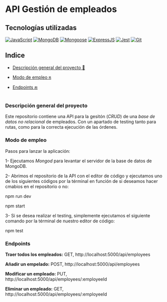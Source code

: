 # API Gestión de empleados

## Tecnologías utilizadas
[![JavaScript](https://img.shields.io/badge/JavaScript-F7DF1E?logo=javascript&logoColor=000&style=flat)](https://developer.mozilla.org/en-US/docs/Web/JavaScript) [![MongoDB](https://img.shields.io/badge/MongoDB-47A248?logo=mongodb&logoColor=fff&style=flat)](https://www.mongodb.com/docs/) [![Mongoose](https://img.shields.io/badge/Mongoose-800?logo=mongoose&logoColor=fff&style=flat)](https://mongoosejs.com/docs/) [![ExpressJS](https://img.shields.io/badge/Express-000?logo=express&logoColor=fff&style=flat)](https://expressjs.com/) [![Jest](https://img.shields.io/badge/Jest-C21325?logo=jest&logoColor=fff&style=flat)](https://jestjs.io/es-ES/docs/getting-started) [![Git](https://img.shields.io/badge/Git-F05032?logo=git&logoColor=fff&style=flat)](https://developer.mozilla.org/en-US/docs/Glossary/Git)

## Indice 

- [Descripción general del proyecto :speech_balloon:](#descripción-general-del-proyecto)

- [Modo de empleo :on:](#modo-de-empleo)

- [Endpoints :end:](#endpoints)   

#

### Descripción general del proyecto

Este repositorio contiene una API para la gesitón (*CRUD*) de una *base de datos no relacional* de empleados. Con un apartado de testing tanto para rutas, como para la correcta ejecución de las órdenes.

### Modo de empleo

Pasos para lanzar la aplicación:

1- Ejecutamos *Mongod* para levantar el servidor de la base de datos de MongoDB.

2- Abrimos el repositorio de la API con el editor de código y ejecutamos uno de los siguientes códigos por la términal en función de si deseamos hacer cmabios en el repositorio o no:

npm run dev

npm start

3- Si se desea realizar el testing, simplemente ejecutamos el siguiente comando por la términal de nuestro editor de código:

npm test

### Endpoints

**Traer todos los empleados:** GET, http://localhost:5000/api/employees

**Añadir un empelado:** POST, http://localhost:5000/api/employees

**Modificar un empleado:** PUT, http://localhost:5000/api/employees/:employeeId

**Eliminar un empleado:** GET, http://localhost:5000/api/employees/:employeeId


